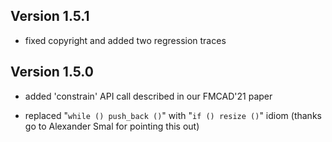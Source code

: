 Version 1.5.1
-------------

- fixed copyright and added two regression traces

Version 1.5.0
-------------

- added 'constrain' API call described in our FMCAD'21 paper

- replaced "`while () push_back ()`" with "`if () resize ()`" idiom
  (thanks go to Alexander Smal for pointing this out)
